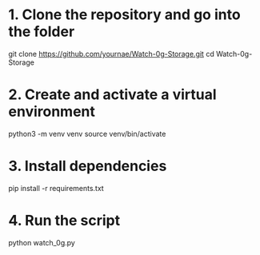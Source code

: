 # 1. Clone the repository and go into the folder
git clone https://github.com/yournae/Watch-0g-Storage.git
cd Watch-0g-Storage

# 2. Create and activate a virtual environment
python3 -m venv venv
source venv/bin/activate

# 3. Install dependencies
pip install -r requirements.txt

# 4. Run the script
python watch_0g.py
